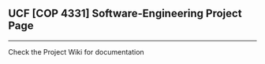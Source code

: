## UCF [COP 4331] Software-Engineering Project Page 
-------------------------

Check the Project Wiki for documentation
